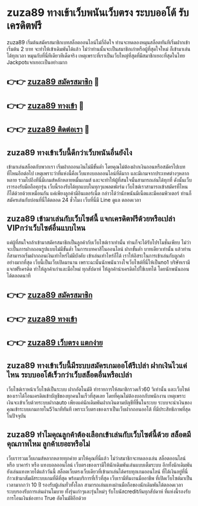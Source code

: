 # zuza89 ทางเข้าเว็บพนันเว็บตรง ระบบออโต้ รับเครดิตฟรี

zuza89 เริ่มต้นสมัครสมาชิกเบทสล็อตออนไลน์ไม่กี่อึดใจ ท่านจะทดลองหมุนสล็อตทันทีเริ่มฝากเข้าเริ่มต้น 2 บาท จะทำให้เข้าเดิมพันได้แล้ว ไม่ว่าท่านนั้นจะเป็นสมาชิกเก่าหรือผู้ที่สุดใจใหม่ ก็เข้ามาเล่นได้ทุกเวลา หมุนกับที่นี่ทีเดียวทีเด็ดจริง เหตุเพราะที่เราเป็นเว็บใหญ่ที่สุดที่มีสมาชิกเยอะที่สุดในไทย Jackpotแจกเยอะเป็นอย่างมาก

## 👉👉 [zuza89 สมัครสมาชิก](https://bit.ly/3Ckzg5n) 🎰
## 👉👉 [zuza89 ทางเข้า](https://bit.ly/3Ckzg5n) 🎰
## 👉👉 [zuza89 ติดต่อเรา](https://bit.ly/3Ckzg5n) 🎰

## zuza89 ทางเข้าเว็บนี้ดีกว่าเว็บพนันอื่นยังไง
เข้ามาเล่นสล็อตกับพวกเรา เริ่มฝากถอนเงินไม่มีขั้นต่ำ โดยคุณไม่ต้องฝากเงินถอนหรือสมัครไปเบทที่ไหนอีกต่อไป เหตุเพราะว่าที่แห่งนี้คือเว็บแทงบอลออนไลน์ที่ดีมาก และมีเกมจากประเทศต่างๆหลากหลาย รวมไปถึงทีนี่มีเกมส์หลักหลายหมื่นเกมส์ และจะทำให้ผู้ที่สนใจนั้นสามารถเล่นได้ทุกที่ ดังนั้นเว็บเรารองรับมือถือทุกรุ่น เว็บนี้รองรับได้ทุกแบบในทุกๆแพลตฟอร์ม เว็บไซต์เราสามารถเข้าสมัครที่ไหนก็ได้ด้วยด้วยเหมือนกัน แค่เพียงลูกค้ามีอินเตอร์เน็ต กล่าวได้ว่านักพนันมีเน็ตและมีคอมพิวเตอร์ ท่านก็สมัครเล่นกับบ่อนที่นี่ได้ตลอด 24 ชั่วโมง เว็บที่นี่มี Line ดูแล ตลอดเวลา

## zuza89 เข้ามาเล่นกับเว็บไซต์นี้ แจกเครดิตฟรีด้วยหรือเปล่า VIPกว่าเว็บไซต์อื่นแบบไหน
แค่ผู้ที่สนใจกล้าเข้ามาสมัครสมาชิกเป็นลูกค้ากับเว็บไซต์เราเท่านั้น ท่านก็จะได้รับโปรโมชั่นเพียบ ไม่ว่าจะเป็นการฝากถอนรูปแบบไม่มีขั้นต่ำ ในการเบทคาสิโนออนไลน์ ฝากขั้นต่ำ บาทเดียวเท่านั้น แล้วท่านก็สามารถเริ่มฝากถอนเงินเท่าไหร่ไม่มีบังคับ เข้าเล่นเท่าไหร่ก็ได้ เราให้อิสระในการเข้าเล่นกับลูกค้าอย่างมากที่สุด เว็บนี้เป็นเว็บเปิดมานาน เพราะฉะนั้นนักพนันวางใจเว็บไซต์ที่นี่ให้เป็นno1 บริษัทเรามีแจกฟรีเครดิต ทำให้ลูกค้าเก่าและมือใหม่ ทุกสัปดาห์ ให้ลูกค้านำเครดิตไปใช้เบทได้ โดยนักพนันถอนได้ตลอดนาที

## 👉👉 [zuza89 สมัครสมาชิก](https://bit.ly/3Ckzg5n)
## 👉👉 [zuza89 ทางเข้า](https://bit.ly/3Ckzg5n)
## 👉👉 [zuza89 เว็บตรง แตกง่าย](https://bit.ly/3Ckzg5n)

## zuza89 ทางเข้าเว็บนี้มีระบบสมัครเกมออโต้รึเปล่า ฝากเงินไวแค่ไหน ระบบออโต้เร็วกว่าเว็บสล็อตอื่นหรือเปล่า
เว็บไซต์เราหน้าเว็บไซต์เป็นระบบ ฝากอัตโนมัติ ทำรายการให้สมาชิกรวดเร็ว60 วิเท่านั้น และเว็บไซต์ของเราได้โอนเครดิตเข้าบัญชีของทุกคนในเร็วที่สุดเลย โดยที่คุณไม่ต้องบอกกับพนักงาน เหตุเพราะเงินจะเข้าเว็บด้วยระบบฝากauto เพียงแค่นักเดิมพันฝากเงินตามบัญชีที่ขึ้นในระบบ ระบบจะนำเงินของคุณเข้าระบบเกมภายใน5วินาทีทันที เพราะเว็บตรงของเราเป็นเว็บฝากถอนออโต้ ที่มีประสิทธิภาพที่สุด ในปัจจุบัน

## zuza89 ทำไมคุณลูกค้าต้องเลือกเข้าเล่นกับเว็บไซต์นี้ด้วย สล็อตมีคุณภาพไหม ลูกค้าเยอะหรือไม่
เว็บเรารวมเว็บเกมส์หลากหลายทุกค่าย มาให้คุณที่นี่แล้ว ไม่ว่าสมาชิกจะทดลองเล่น สล็อตออนไลน์ หรือ บาคาร่า หรือ แทงบอลออนไลน์ เว็บตรงของเรามีให้นักเดิมพันเล่นแบบเต็มระบบ อีกทั้งนักเดิมพันยังเล่นแทงหวยได้แล้ววันนี้ สล็อตเว็บตรงเว็บเดียวที่เข้ามาเล่นได้ครบทุกเกมออนไลน์ ที่ได้เงินอยู่ที่นี่ ก้าวเข้ามาสัมผัสระบบเกมที่ดีที่สุด พร้อมบริการที่เร็วที่สุด เว็บเรามีทีมงานมืออาชีพ ที่เปิดเว็บไซต์มาเป็นเวลามากกว่า 10 ปี รองรับผู้เล่นทั่วทั้งโลก สามารถเล่นแทงผ่านมือถือของนักเดิมพันได้ตลอดเวลา ระบบรองรับการเล่นผ่านโมบาย ทั้งรุ่นเก่าๆและรุ่นใหม่ๆ รับโบนัสcreditกันทุกสัปดาห์ ที่แห่งนี้รองรับการโอนเงินช่องทาง True อัตโนมัติอีกด้วย
